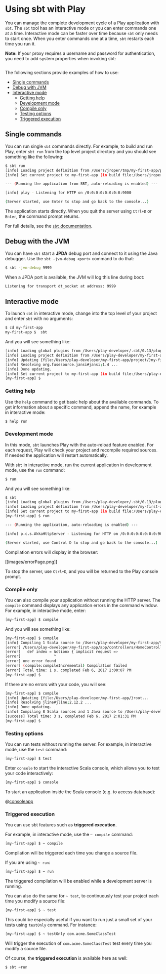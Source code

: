<!--- Copyright (C) 2009-2017 Lightbend Inc. <https://www.lightbend.com> -->
# Using sbt with Play

You can manage the complete development cycle of a Play application with `sbt`. The `sbt` tool has an interactive mode or you can enter commands one at a time. Interactive mode can be faster over time because `sbt` only needs to start once. When you enter commands one at a time, `sbt` restarts each time you run it.

**Note:** If your proxy requires a username and password for authentication, you need to add system properties when invoking sbt: 

```./sbt -Dhttp.proxyHost=myproxy -Dhttp.proxyPort=8080 -Dhttp.proxyUser=username -Dhttp.proxyPassword=mypassword -Dhttps.proxyHost=myproxy -Dhttps.proxyPort=8080 -Dhttps.proxyUser=username -Dhttps.proxyPassword=mypassword  
```

The following sections provide examples of how to use:

* [Single commands](#Single-commands)
* [Debug with JVM](#Debug-with-the-JVM)
* [Interactive mode](#Interactive-mode)
    * [Getting help](#Getting-help)
    * [Development mode](#Development-mode)
    * [Compile only](#Compile-only)
    * [Testing options](#Testing-options)
    * [Triggered execution](#Triggered-execution)


## Single commands
You can run single `sbt` commands directly. For example, to build and run Play, enter `sbt run` from the top level project directory and you should see something like the following:

```bash
$ sbt run
[info] Loading project definition from /Users/jroper/tmp/my-first-app/project
[info] Set current project to my-first-app (in build file:/Users/jroper/tmp/my-first-app/)

--- (Running the application from SBT, auto-reloading is enabled) ---

[info] play - Listening for HTTP on /0:0:0:0:0:0:0:0:9000

(Server started, use Enter to stop and go back to the console...)
```

The application starts directly. When you quit the server using `Ctrl+D` or `Enter`, the command prompt returns.

For full details, see the [`sbt` documentation](https://www.scala-sbt.org/documentation.html).

## Debug with the JVM

You can have `sbt` start a **JPDA** debug port and connect to it using the Java debugger. Use the `sbt -jvm-debug <port>` command to do that:

```bash
$ sbt -jvm-debug 9999
```

When a JPDA port is available, the JVM will log this line during boot:

```bash
Listening for transport dt_socket at address: 9999
```
## Interactive mode
To launch `sbt` in interactive mode, change into the top level of your project and enter `sbt` with no arguments:

```bash
$ cd my-first-app
my-first-app $  sbt
```

And you will see something like:

```bash
[info] Loading global plugins from /Users/play-developer/.sbt/0.13/plugins
[info] Loading project definition from /Users/play-developer/my-first-app/project
[info] Updating {file:/Users/play-developer/my-first-app/project/}my-first-app-build...
[info] Resolving org.fusesource.jansi#jansi;1.4 ...
[info] Done updating.
[info] Set current project to my-first-app (in build file:/Users/play-developer/my-first-app/)
[my-first-app] $
```


### Getting help

Use the `help` command to get basic help about the available commands.  To get information about a specific command, append the name, for example in interactive mode:

```bash
$ help run
```

### Development mode

In this mode, `sbt` launches Play with the auto-reload feature enabled. For each request, Play will check your project and recompile required sources. If needed the application will restart automatically. 

With `sbt` in interactive mode, run the current application in development mode, use the `run` command:

```bash
$ run
```

And you will see something like:

```bash
$ sbt
[info] Loading global plugins from /Users/play-developer/.sbt/0.13/plugins
[info] Loading project definition from /Users/play-developer/my-first-app/project
[info] Set current project to my-first-app (in build file:/Users/play-developer/my-first-app/)
[my-first-app] $ run

--- (Running the application, auto-reloading is enabled) ---

[info] p.c.s.AkkaHttpServer - Listening for HTTP on /0:0:0:0:0:0:0:0:9000

(Server started, use Control D to stop and go back to the console...)
```

Compilation errors will display in the browser:

[[images/errorPage.png]]

To stop the server, use `Ctrl+D`, and you will be returned to the Play console prompt.

### Compile only

You can also compile your application without running the HTTP server. The `compile` command displays any application errors in the command window. For example, in interactive mode, enter:

```bash
[my-first-app] $ compile
```

And you will see something like:

```bash
[my-first-app] $ compile
[info] Compiling 1 Scala source to /Users/play-developer/my-first-app/target/scala-2.11/classes...
[error] /Users/play-developer/my-first-app/app/controllers/HomeController.scala:21: not found: value Actionx
[error]   def index = Actionx { implicit request =>
[error]               ^
[error] one error found
[error] (compile:compileIncremental) Compilation failed
[error] Total time: 1 s, completed Feb 6, 2017 2:00:07 PM 
[my-first-app] $
```

If there are no errors with your code, you will see:

```bash
[my-first-app] $ compile
[info] Updating {file:/Users/play-developer/my-first-app/}root...
[info] Resolving jline#jline;2.12.2 ...
[info] Done updating.
[info] Compiling 8 Scala sources and 1 Java source to /Users/play-developer/my-first-app/target/scala-2.11/classes...
[success] Total time: 3 s, completed Feb 6, 2017 2:01:31 PM
[my-first-app] $
```

### Testing options

You can run tests without running the server. For example, in interactive mode, use the `test` command:

```bash
[my-first-app] $ test
```

Enter `console` to start the interactive Scala console, which allows you to test your code interactively:

```bash
[my-first-app] $ console
```

To start an application inside the Scala console (e.g. to access database):

@[consoleapp](code/PlayConsole.scala)


### Triggered execution

You can use sbt features such as **triggered execution**.

For example, in interactive mode, use the `~ compile` command:

```bash
[my-first-app] $ ~ compile
```

Compilation will be triggered each time you change a source file.

If you are using `~ run`:

```bash
[my-first-app] $ ~ run
```

The triggered compilation will be enabled while a development server is running.

You can also do the same for `~ test`, to continuously test your project each time you modify a source file:

```bash
[my-first-app] $ ~ test
```

This could be especially useful if you want to run just a small set of your tests using `testOnly` command. For instance:

```bash
[my-first-app] $ ~ testOnly com.acme.SomeClassTest 
```

Will trigger the execution of `com.acme.SomeClassTest` test every time you modify a source file.


 Of course, the **triggered execution** is available here as well:

```bash
$ sbt ~run
```



